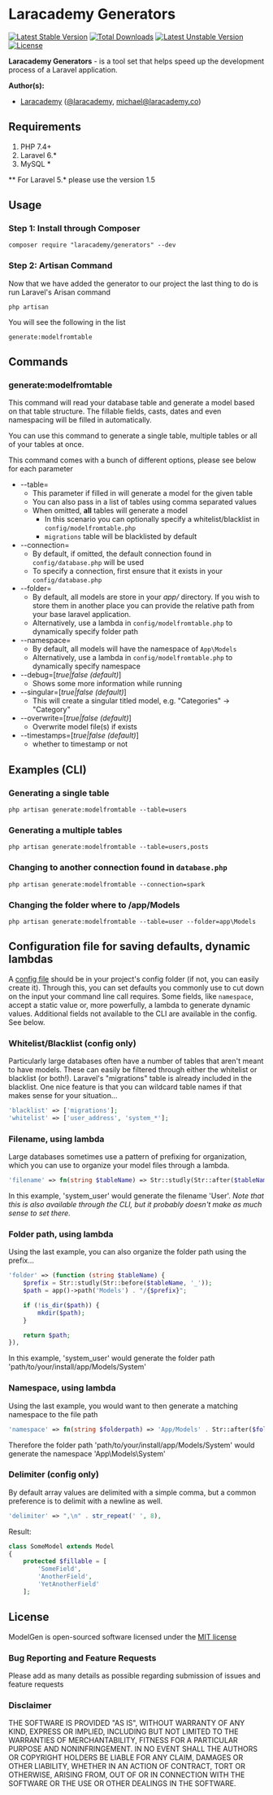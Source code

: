 # Laracademy Generators

[![Latest Stable Version](https://poser.pugx.org/laracademy/generators/v/stable)](https://packagist.org/packages/laracademy/generators) [![Total Downloads](https://poser.pugx.org/laracademy/generators/downloads)](https://packagist.org/packages/laracademy/generators) [![Latest Unstable Version](https://poser.pugx.org/laracademy/generators/v/unstable)](https://packagist.org/packages/laracademy/generators) [![License](https://poser.pugx.org/laracademy/generators/license)](https://packagist.org/packages/laracademy/generators)

**Laracademy Generators** - is a tool set that helps speed up the development process of a Laravel application.

**Author(s):**
* [Laracademy](https://laracademy.co) ([@laracademy](http://twitter.com/laracademy), michael@laracademy.co)

## Requirements

1. PHP 7.4+
2. Laravel 6.*
3. MySQL *

** For Laravel 5.* please use the version 1.5

## Usage

### Step 1: Install through Composer

```
composer require "laracademy/generators" --dev
```

### Step 2: Artisan Command
Now that we have added the generator to our project the last thing to do is run Laravel's Arisan command

```
php artisan
```

You will see the following in the list

```
generate:modelfromtable
```

## Commands

### generate:modelfromtable

This command will read your database table and generate a model based on that table structure. The fillable fields, casts, dates and even namespacing will be filled in automatically.

You can use this command to generate a single table, multiple tables or all of your tables at once.

This command comes with a bunch of different options, please see below for each parameter

* --table=
  * This parameter if filled in will generate a model for the given table
  * You can also pass in a list of tables using comma separated values
  * When omitted, **all** tables will generate a model
    * In this scenario you can optionally specify a whitelist/blacklist in `config/modelfromtable.php`
    * `migrations` table will be blacklisted by default
* --connection=
  * By default, if omitted, the default connection found in `config/database.php` will be used
  * To specify a connection, first ensure that it exists in your `config/database.php`
* --folder=
  * By default, all models are store in your _app/_ directory. If you wish to store them in another place you can provide the relative path from your base laravel application.
  * Alternatively, use a lambda in `config/modelfromtable.php` to dynamically specify folder path
* --namespace=
  * By default, all models will have the namespace of `App\Models`
  * Alternatively, use a lambda in `config/modelfromtable.php` to dynamically specify namespace
* --debug=[_true|false (default)_]
  * Shows some more information while running
* --singular=[_true|false (default)_]
  * This will create a singular titled model, e.g. "Categories" -> "Category"
* --overwrite=[_true|false (default)_]
  * Overwrite model file(s) if exists
* --timestamps=[_true|false (default)_]
  * whether to timestamp or not

## Examples (CLI)

### Generating a single table

```
php artisan generate:modelfromtable --table=users
```

### Generating a multiple tables

```
php artisan generate:modelfromtable --table=users,posts
```

### Changing to another connection found in `database.php`

```
php artisan generate:modelfromtable --connection=spark
```

### Changing the folder where to /app/Models

```
php artisan generate:modelfromtable --table=user --folder=app\Models
```

## Configuration file for saving defaults, dynamic lambdas
A [config file](https://github.com/laracademy/generators/blob/master/config/modelfromtable.php) should be in your project's config folder (if not, you can easily create it). Through this, you can set defaults you commonly use to cut down on the input your command line call requires. Some fields, like `namespace`, accept a static value or, more powerfully, a lambda to generate dynamic values. Additional fields not available to the CLI are available in the config. See below.

### Whitelist/Blacklist (config only)
Particularly large databases often have a number of tables that aren't meant to have models. These can easily be filtered through either the whitelist or blacklist (or both!). Laravel's "migrations" table is already included in the blacklist. One nice feature is that you can wildcard table names if that makes sense for your situation...
```php
'blacklist' => ['migrations'];
'whitelist' => ['user_address', 'system_*'];
```

### Filename, using lambda
Large databases sometimes use a pattern of prefixing for organization, which you can use to organize your model files through a lambda.
```php
'filename' => fn(string $tableName) => Str::studly(Str::after($tableName, '_')),
```
In this example, 'system_user' would generate the filename 'User'.
_Note that this is also available through the CLI, but it probably doesn't make as much sense to set there._

### Folder path, using lambda
Using the last example, you can also organize the folder path using the prefix...
```php
'folder' => (function (string $tableName) {
    $prefix = Str::studly(Str::before($tableName, '_'));
    $path = app()->path('Models') . "/{$prefix}";

    if (!is_dir($path)) {
        mkdir($path);
    }

    return $path;
}),
```
In this example, 'system_user' would generate the folder path 'path/to/your/install/app/Models/System'

### Namespace, using lambda
Using the last example, you would want to then generate a matching namespace to the file path
```php
'namespace' => fn(string $folderpath) => 'App/Models' . Str::after($folderpath, app()->path('Models')),
```
Therefore the folder path 'path/to/your/install/app/Models/System' would generate the namespace 'App\Models\System'

### Delimiter (config only)
By default array values are delimited with a simple comma, but a common preference is to delimit with a newline as well.
```php
'delimiter' => ",\n" . str_repeat(' ', 8),
```
Result:
```php
class SomeModel extends Model
{
    protected $fillable = [
        'SomeField',
        'AnotherField',
        'YetAnotherField'
    ];
```

## License
ModelGen is open-sourced software licensed under the [MIT license](http://opensource.org/licenses/MIT)

### Bug Reporting and Feature Requests
Please add as many details as possible regarding submission of issues and feature requests

### Disclaimer
THE SOFTWARE IS PROVIDED "AS IS", WITHOUT WARRANTY OF ANY KIND, EXPRESS OR IMPLIED, INCLUDING BUT NOT LIMITED TO THE WARRANTIES OF MERCHANTABILITY, FITNESS FOR A PARTICULAR PURPOSE AND NONINFRINGEMENT. IN NO EVENT SHALL THE AUTHORS OR COPYRIGHT HOLDERS BE LIABLE FOR ANY CLAIM, DAMAGES OR OTHER LIABILITY, WHETHER IN AN ACTION OF CONTRACT, TORT OR OTHERWISE, ARISING FROM, OUT OF OR IN CONNECTION WITH THE SOFTWARE OR THE USE OR OTHER DEALINGS IN THE SOFTWARE.
